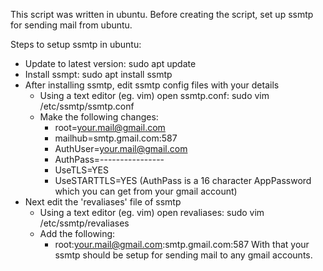 This script was written in ubuntu.
Before creating the script, set up ssmtp for sending mail from ubuntu. 

Steps to setup ssmtp in ubuntu:
- Update to latest version: sudo apt update
- Install ssmpt: sudo apt install ssmtp
- After installing ssmtp, edit ssmtp config files with your details
    - Using a text editor (eg. vim) open ssmtp.conf: sudo vim /etc/ssmtp/ssmtp.conf
    - Make the following changes:
        - root=your.mail@gmail.com
        - mailhub=smtp.gmail.com:587
        - AuthUser=your.mail@gmail.com
        - AuthPass=----------------
        - UseTLS=YES
        - UseSTARTTLS=YES
(AuthPass is a 16 character AppPassword which you can get from your gmail account)
- Next edit the 'revaliases' file of ssmtp
    - Using a text editor (eg. vim) open revaliases: sudo vim /etc/ssmtp/revaliases
    - Add the following:
        - root:your.mail@gmail.com:smtp.gmail.com:587
With that your ssmtp should be setup for sending mail to any gmail accounts.
      
